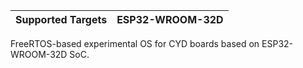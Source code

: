 | Supported Targets | ESP32-WROOM-32D |
| ----------------- | -------- |

FreeRTOS-based experimental OS for CYD boards based on ESP32-WROOM-32D SoC.
